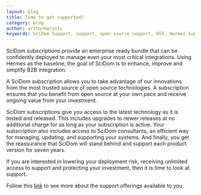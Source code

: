 ```yaml
---
layout: blog
title: Time to get supported?
category: blog
author: arthurmarinis
keywords: SciDom Support, support, open source support, OSS, Hermes Support
---
```


SciDom subscriptions provide an enterprise ready bundle that can be confidently deployed to manage even your most critical integrations. Using Hermes as the baseline, the goal of SciDom is to enhance, improve and simplify B2B integration.

A SciDom subscription allows you to take advantage of our innovations from the most trusted source of open source technologies. A subscription ensures that you benefit from open source at your own pace and receive ongoing value from your investment.

SciDom subscriptions give you access to the latest technology as it is tested and released. This includes upgrades to newer releases at no additional charge for as long as your subscription is active. Your subscription also includes access to SciDom consultants, an efficient way for managing, updating, and supporting your systems. And finally, you get the reassurance that SciDom will stand behind and support each product version for seven years.

If you are interested in lowering your deployment risk, receiving unlimited access to support and protecting your investment, then it is time to look at support.

Follow this [link](http://www.jentrata.com) to see more about the support offerings available to you.
